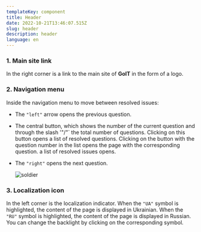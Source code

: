 ```yaml
---
templateKey: component
title: Header
date: 2022-10-21T13:46:07.515Z
slug: header
description: header
language: en
---
```

### 1. Main site link[​](https://faq-qa.m.goit.global/ru-UA/components-and-functionality/header#1-%D1%81%D1%81%D1%8B%D0%BB%D0%BA%D0%B0-%D0%BD%D0%B0-%D0%B3%D0%BB%D0%B0%D0%B2%D0%BD%D1%8B%D0%B9-%D1%81%D0%B0%D0%B9%D1%82 "Прямая ссылка на этот заголовок")

In the right corner is a link to the main site of **GoIT** in the form of a logo.

### 2. Navigation menu[​](https://faq-qa.m.goit.global/ru-UA/components-and-functionality/header#2-%D0%BD%D0%B0%D0%B2%D0%B8%D0%B3%D0%B0%D1%86%D0%B8%D0%BE%D0%BD%D0%BD%D0%BE%D0%B5-%D0%BC%D0%B5%D0%BD%D1%8E "Прямая ссылка на этот заголовок")

Inside the navigation menu to move between resolved issues:

* The `"left"` arrow opens the previous question.
* The central button, which shows the number of the current question and through the slash '"/"` the total number of questions. Clicking on this button opens a list of resolved questions. Clicking on the button with the question number in the list opens the page with the corresponding question. a list of resolved issues opens.
* The `"right"` opens the next question.

  ![soldier](/img/soldier-60707_960_720.png "soldier")

### 3. Localization icon[​](https://faq-qa.m.goit.global/ru-UA/components-and-functionality/header#3-%D0%B8%D0%BD%D0%B4%D0%B8%D0%BA%D0%B0%D1%82%D0%BE%D1%80-%D0%BB%D0%BE%D0%BA%D0%B0%D0%BB%D0%B8%D0%B7%D0%B0%D1%86%D0%B8%D0%B8 "Прямая ссылка на этот заголовок")

In the left corner is the localization indicator. When the `"UA"` symbol is highlighted, the content of the page is displayed in Ukrainian. When the `"RU"` symbol is highlighted, the content of the page is displayed in Russian. You can change the backlight by clicking on the corresponding symbol.